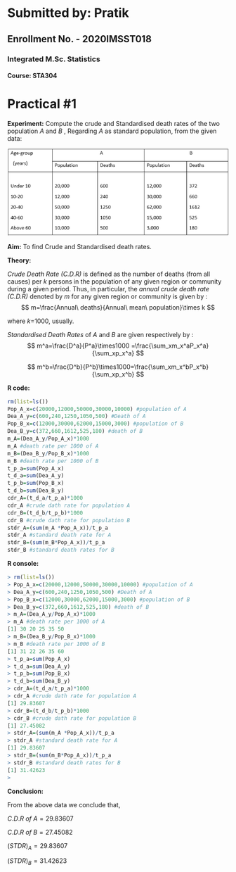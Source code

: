 # Submitted by: Pratik

## Enrollment No. - 2020IMSST018

### Integrated M.Sc. Statistics

#### Course: STA304





# Practical #1
**Experiment:** Compute the crude and Standardised death rates of the two population *A*  and *B* , Regarding *A* as standard population, from the given data:

![image-20220901002259835](img/image-20220901002259835.png)

**Aim:** To find Crude and Standardised death rates.

**Theory:** 

 *Crude Death Rate (C.D.R)* is defined as the number of deaths (from all causes) per *k* persons in the population of any given region or community during a given period. Thus, in particular, the *annual crude death rate (C.D.R)* denoted by *m* for any given region or community is given by :
$$
m=\frac{Annual\ deaths}{Annual\ mean\ population}\times k   
$$

where *k*=1000, usually.

*Standardised Death Rates* of *A* and *B* are given respectively by :
$$
m^a=\frac{D^a}{P^a}\times1000 =\frac{\sum_xm_x^aP_x^a}{\sum_xp_x^a}
$$

$$
m^b=\frac{D^b}{P^b}\times1000=\frac{\sum_xm_x^bP_x^b}{\sum_xp_x^b}
$$









**R code:**  



```r
rm(list=ls())
Pop_A_x=c(20000,12000,50000,30000,10000) #population of A
Dea_A_y=c(600,240,1250,1050,500) #Death of A
Pop_B_x=c(12000,30000,62000,15000,3000) #population of B
Dea_B_y=c(372,660,1612,525,180) #death of B
m_A=(Dea_A_y/Pop_A_x)*1000
m_A #death rate per 1000 of A
m_B=(Dea_B_y/Pop_B_x)*1000
m_B #death rate per 1000 of B
t_p_a=sum(Pop_A_x)
t_d_a=sum(Dea_A_y)
t_p_b=sum(Pop_B_x)
t_d_b=sum(Dea_B_y)
cdr_A=(t_d_a/t_p_a)*1000
cdr_A #crude dath rate for population A
cdr_B=(t_d_b/t_p_b)*1000
cdr_B #crude dath rate for population B
stdr_A=(sum(m_A *Pop_A_x))/t_p_a
stdr_A #standard death rate for A
stdr_B=(sum(m_B*Pop_A_x))/t_p_a
stdr_B #standard death rates for B
```





**R console:** 



```R
> rm(list=ls())
> Pop_A_x=c(20000,12000,50000,30000,10000) #population of A
> Dea_A_y=c(600,240,1250,1050,500) #Death of A
> Pop_B_x=c(12000,30000,62000,15000,3000) #population of B
> Dea_B_y=c(372,660,1612,525,180) #death of B
> m_A=(Dea_A_y/Pop_A_x)*1000
> m_A #death rate per 1000 of A
[1] 30 20 25 35 50
> m_B=(Dea_B_y/Pop_B_x)*1000
> m_B #death rate per 1000 of B
[1] 31 22 26 35 60
> t_p_a=sum(Pop_A_x)
> t_d_a=sum(Dea_A_y)
> t_p_b=sum(Pop_B_x)
> t_d_b=sum(Dea_B_y)
> cdr_A=(t_d_a/t_p_a)*1000
> cdr_A #crude dath rate for population A
[1] 29.83607
> cdr_B=(t_d_b/t_p_b)*1000
> cdr_B #crude dath rate for population B
[1] 27.45082
> stdr_A=(sum(m_A *Pop_A_x))/t_p_a
> stdr_A #standard death rate for A
[1] 29.83607
> stdr_B=(sum(m_B*Pop_A_x))/t_p_a
> stdr_B #standard death rates for B
[1] 31.42623
> 
```



**Conclusion:**

From the above data we conclude that,

$C.D.R \ of \ A=29.83607$

$C.D.R\ of \ B=27.45082$

$(STDR)_A=29.83607$

$(STDR)_B=31.42623$

